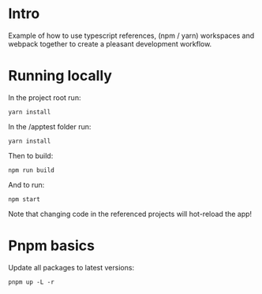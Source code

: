 # Intro

Example of how to use typescript references, (npm / yarn) workspaces and webpack together to create a pleasant development workflow.

# Running locally

In the project root run:

```
yarn install
```

In the /apptest folder run:

```
yarn install
```

Then to build:

```
npm run build
```

And to run:

```
npm start
```

Note that changing code in the referenced projects will hot-reload the app!

# Pnpm basics

Update all packages to latest versions:

```
pnpm up -L -r
```
